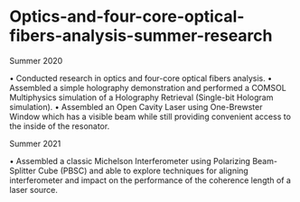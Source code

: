 # Optics-and-four-core-optical-fibers-analysis-summer-research

Summer 2020

  • Conducted research in optics and four-core optical fibers analysis.
  • Assembled a simple holography demonstration and performed a COMSOL Multiphysics simulation of a Holography Retrieval (Single-bit Hologram simulation).
  • Assembled an Open Cavity Laser using One-Brewster Window which has a visible beam while still providing convenient access to the inside of the   resonator.


Summer 2021

  • Assembled a classic Michelson Interferometer using Polarizing Beam-Splitter Cube (PBSC) and able to explore techniques for aligning interferometer and impact on the performance of the coherence length of a laser source.
